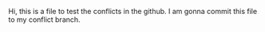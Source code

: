 Hi, this is a file to test the conflicts in the github. I am gonna commit this file to my conflict branch.